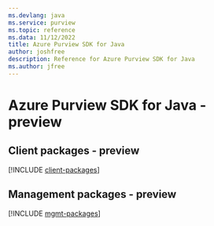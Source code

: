 ```yaml
---
ms.devlang: java
ms.service: purview
ms.topic: reference
ms.data: 11/12/2022
title: Azure Purview SDK for Java
author: joshfree
description: Reference for Azure Purview SDK for Java
ms.author: jfree
---
```

# Azure Purview SDK for Java - preview

## Client packages - preview
[!INCLUDE [client-packages](purview-client-index.md)]
## Management packages - preview
[!INCLUDE [mgmt-packages](purview-mgmt-index.md)]